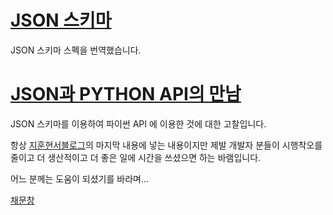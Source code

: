 # [JSON 스키마](JSON-Schema.md)
JSON 스키마 스펙을 번역했습니다.

# [JSON과 PYTHON API의 만남](JSON-API.md)
JSON 스키마를 이용하여 파이썬 API 에 이용한 것에 대한 고찰입니다.


항상 [지훈현서블로그](http://mcchae.egloos.com/)의 마지막 내용에 넣는 내용이지만 제발 개발자 분들이 시행착오를 줄이고 더 생산적이고 더 좋은 일에 시간을 쓰셨으면 하는 바램입니다. 

어느 분께는 도움이 되셨기를 바라며...

[채문창](https://www.facebook.com/mcchae)
